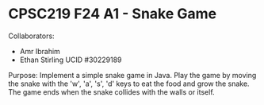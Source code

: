 # CPSC219 F24 A1 - Snake Game

Collaborators: 
- Amr Ibrahim  
- Ethan Stirling UCID #30229189

Purpose: Implement a simple snake game in Java. Play the game by moving the snake with the 'w', 'a', 's', 'd' keys to eat the food and grow the snake. The game ends when the snake collides with the walls or itself.


